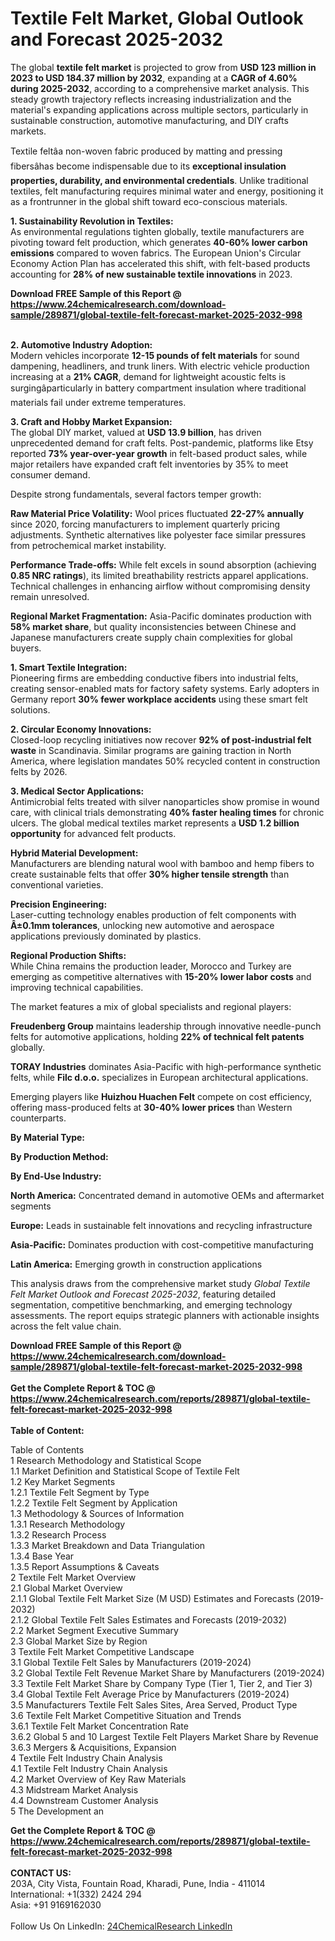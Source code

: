 <h1>Textile Felt Market, Global Outlook and Forecast 2025-2032</h1><p>The global <strong>textile felt market</strong> is projected to grow from <strong>USD 123 million in 2023 to USD 184.37 million by 2032</strong>, expanding at a <strong>CAGR of 4.60% during 2025-2032</strong>, according to a comprehensive market analysis. This steady growth trajectory reflects increasing industrialization and the material's expanding applications across multiple sectors, particularly in sustainable construction, automotive manufacturing, and DIY crafts markets.</p><p>Textile feltâa non-woven fabric produced by matting and pressing fibersâhas become indispensable due to its <strong>exceptional insulation properties, durability, and environmental credentials</strong>. Unlike traditional textiles, felt manufacturing requires minimal water and energy, positioning it as a frontrunner in the global shift toward eco-conscious materials.</p><p><strong>1. Sustainability Revolution in Textiles:</strong><br>
As environmental regulations tighten globally, textile manufacturers are pivoting toward felt production, which generates <strong>40-60% lower carbon emissions</strong> compared to woven fabrics. The European Union's Circular Economy Action Plan has accelerated this shift, with felt-based products accounting for <strong>28% of new sustainable textile innovations</strong> in 2023.</p><div><b>Download FREE Sample of this Report @ 
            <a href="https://www.24chemicalresearch.com/download-sample/289871/global-textile-felt-forecast-market-2025-2032-998">
            https://www.24chemicalresearch.com/download-sample/289871/global-textile-felt-forecast-market-2025-2032-998</a></b></div><br><p><strong>2. Automotive Industry Adoption:</strong><br>
Modern vehicles incorporate <strong>12-15 pounds of felt materials</strong> for sound dampening, headliners, and trunk liners. With electric vehicle production increasing at a <strong>21% CAGR</strong>, demand for lightweight acoustic felts is surgingâparticularly in battery compartment insulation where traditional materials fail under extreme temperatures.</p><p><strong>3. Craft and Hobby Market Expansion:</strong><br>
The global DIY market, valued at <strong>USD 13.9 billion</strong>, has driven unprecedented demand for craft felts. Post-pandemic, platforms like Etsy reported <strong>73% year-over-year growth</strong> in felt-based product sales, while major retailers have expanded craft felt inventories by 35% to meet consumer demand.</p><p>Despite strong fundamentals, several factors temper growth:</p><p><strong>Raw Material Price Volatility:</strong> Wool prices fluctuated <strong>22-27% annually</strong> since 2020, forcing manufacturers to implement quarterly pricing adjustments. Synthetic alternatives like polyester face similar pressures from petrochemical market instability.</p><p><strong>Performance Trade-offs:</strong> While felt excels in sound absorption (achieving <strong>0.85 NRC ratings</strong>), its limited breathability restricts apparel applications. Technical challenges in enhancing airflow without compromising density remain unresolved.</p><p><strong>Regional Market Fragmentation:</strong> Asia-Pacific dominates production with <strong>58% market share</strong>, but quality inconsistencies between Chinese and Japanese manufacturers create supply chain complexities for global buyers.</p><p><strong>1. Smart Textile Integration:</strong><br>
Pioneering firms are embedding conductive fibers into industrial felts, creating sensor-enabled mats for factory safety systems. Early adopters in Germany report <strong>30% fewer workplace accidents</strong> using these smart felt solutions.</p><p><strong>2. Circular Economy Innovations:</strong><br>
Closed-loop recycling initiatives now recover <strong>92% of post-industrial felt waste</strong> in Scandinavia. Similar programs are gaining traction in North America, where legislation mandates 50% recycled content in construction felts by 2026.</p><p><strong>3. Medical Sector Applications:</strong><br>
Antimicrobial felts treated with silver nanoparticles show promise in wound care, with clinical trials demonstrating <strong>40% faster healing times</strong> for chronic ulcers. The global medical textiles market represents a <strong>USD 1.2 billion opportunity</strong> for advanced felt products.</p><p><strong>Hybrid Material Development:</strong><br>
	Manufacturers are blending natural wool with bamboo and hemp fibers to create sustainable felts that offer <strong>30% higher tensile strength</strong> than conventional varieties.</p><p><strong>Precision Engineering:</strong><br>
	Laser-cutting technology enables production of felt components with <strong>Â±0.1mm tolerances</strong>, unlocking new automotive and aerospace applications previously dominated by plastics.</p><p><strong>Regional Production Shifts:</strong><br>
	While China remains the production leader, Morocco and Turkey are emerging as competitive alternatives with <strong>15-20% lower labor costs</strong> and improving technical capabilities.</p><p>The market features a mix of global specialists and regional players:</p><p><strong>Freudenberg Group</strong> maintains leadership through innovative needle-punch felts for automotive applications, holding <strong>22% of technical felt patents</strong> globally.</p><p><strong>TORAY Industries</strong> dominates Asia-Pacific with high-performance synthetic felts, while <strong>Filc d.o.o.</strong> specializes in European architectural applications.</p><p>Emerging players like <strong>Huizhou Huachen Felt</strong> compete on cost efficiency, offering mass-produced felts at <strong>30-40% lower prices</strong> than Western counterparts.</p><p><strong>By Material Type:</strong></p><p><strong>By Production Method:</strong></p><p><strong>By End-Use Industry:</strong></p><p><strong>North America:</strong> Concentrated demand in automotive OEMs and aftermarket segments</p><p><strong>Europe:</strong> Leads in sustainable felt innovations and recycling infrastructure</p><p><strong>Asia-Pacific:</strong> Dominates production with cost-competitive manufacturing</p><p><strong>Latin America:</strong> Emerging growth in construction applications</p><p>This analysis draws from the comprehensive market study <em>Global Textile Felt Market Outlook and Forecast 2025-2032</em>, featuring detailed segmentation, competitive benchmarking, and emerging technology assessments. The report equips strategic planners with actionable insights across the felt value chain.</p><div><b>Download FREE Sample of this Report @ 
            <a href="https://www.24chemicalresearch.com/download-sample/289871/global-textile-felt-forecast-market-2025-2032-998">
            https://www.24chemicalresearch.com/download-sample/289871/global-textile-felt-forecast-market-2025-2032-998</a></b></div><br><div><b>Get the Complete Report & TOC @ 
            <a href="https://www.24chemicalresearch.com/reports/289871/global-textile-felt-forecast-market-2025-2032-998">
            https://www.24chemicalresearch.com/reports/289871/global-textile-felt-forecast-market-2025-2032-998</a></b></div><br>
            <b>Table of Content:</b><p>Table of Contents<br />
1 Research Methodology and Statistical Scope<br />
1.1 Market Definition and Statistical Scope of Textile Felt<br />
1.2 Key Market Segments<br />
1.2.1 Textile Felt Segment by Type<br />
1.2.2 Textile Felt Segment by Application<br />
1.3 Methodology & Sources of Information<br />
1.3.1 Research Methodology<br />
1.3.2 Research Process<br />
1.3.3 Market Breakdown and Data Triangulation<br />
1.3.4 Base Year<br />
1.3.5 Report Assumptions & Caveats<br />
2 Textile Felt Market Overview<br />
2.1 Global Market Overview<br />
2.1.1 Global Textile Felt Market Size (M USD) Estimates and Forecasts (2019-2032)<br />
2.1.2 Global Textile Felt Sales Estimates and Forecasts (2019-2032)<br />
2.2 Market Segment Executive Summary<br />
2.3 Global Market Size by Region<br />
3 Textile Felt Market Competitive Landscape<br />
3.1 Global Textile Felt Sales by Manufacturers (2019-2024)<br />
3.2 Global Textile Felt Revenue Market Share by Manufacturers (2019-2024)<br />
3.3 Textile Felt Market Share by Company Type (Tier 1, Tier 2, and Tier 3)<br />
3.4 Global Textile Felt Average Price by Manufacturers (2019-2024)<br />
3.5 Manufacturers Textile Felt Sales Sites, Area Served, Product Type<br />
3.6 Textile Felt Market Competitive Situation and Trends<br />
3.6.1 Textile Felt Market Concentration Rate<br />
3.6.2 Global 5 and 10 Largest Textile Felt Players Market Share by Revenue<br />
3.6.3 Mergers & Acquisitions, Expansion<br />
4 Textile Felt Industry Chain Analysis<br />
4.1 Textile Felt Industry Chain Analysis<br />
4.2 Market Overview of Key Raw Materials<br />
4.3 Midstream Market Analysis<br />
4.4 Downstream Customer Analysis<br />
5 The Development an</p><div><b>Get the Complete Report & TOC @ 
            <a href="https://www.24chemicalresearch.com/reports/289871/global-textile-felt-forecast-market-2025-2032-998">
            https://www.24chemicalresearch.com/reports/289871/global-textile-felt-forecast-market-2025-2032-998</a></b></div><br><b>CONTACT US:</b><br>
            203A, City Vista, Fountain Road, Kharadi, Pune, India - 411014<br>
            International: +1(332) 2424 294<br>
            Asia: +91 9169162030 <br><br>
            Follow Us On LinkedIn: <a href="https://www.linkedin.com/company/24chemicalresearch/">24ChemicalResearch LinkedIn</a>
